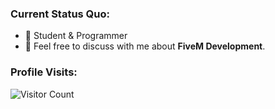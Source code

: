 ### Current Status Quo:

- 💼 Student & Programmer 
- 💬 Feel free to discuss with me about <strong>FiveM Development</strong>.

### Profile Visits:
![Visitor Count](https://profile-counter.glitch.me/{jeejee0620}/count.svg)
